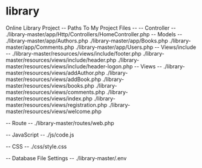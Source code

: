 # library
Online Library Project
&#13;&#10;
-- Paths To My Project Files --
-- Controller --
./library-master/app/Http/Controllers/HomeController.php
&#13;&#10;
-- Models --
./library-master/app/Authors.php
./library-master/app/Books.php
./library-master/app/Comments.php
./library-master/app/Users.php
&#13;&#10;
-- Views/include --
./library-master/resources/views/include/footer.php
./library-master/resources/views/include/header.php
./library-master/resources/views/include/header-logon.php
&#13;&#10;
-- Views --
./library-master/resources/views/addAuthor.php
./library-master/resources/views/addBook.php
./library-master/resources/views/books.php
./library-master/resources/views/comments.php
./library-master/resources/views/index.php
./library-master/resources/views/registration.php
./library-master/resources/views/welcome.php

-- Route --
./library-master/routes/web.php

-- JavaScript --
./js/code.js

-- CSS --
./css/style.css

-- Database File Settings --
./library-master/.env
